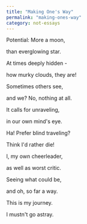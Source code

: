 ```yaml
---
title: "Making One's Way"
permalink: "making-ones-way"
category: not-essays
---
```


Potential: More a moon,

than everglowing star.

At times deeply hidden -

how murky clouds, they are!

Sometimes others see,

and we? No, nothing at all.

It calls for unraveling,

in our own mind's eye.

Ha! Prefer blind traveling?

Think I'd rather die!

I, my own cheerleader,

as well as worst critic.

Seeing what could be,

and oh, so far a way.

This is my journey.

I mustn't go astray.
